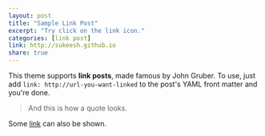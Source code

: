 ```yaml
---
layout: post
title: "Sample Link Post"
excerpt: "Try click on the link icon."
categories: [link post]
link: http://sukeesh.github.io
share: true
---
```


This theme supports **link posts**, made famous by John Gruber. To use, just add `link: http://url-you-want-linked` to the post's YAML front matter and you're done.

> And this is how a quote looks.

Some [link](http://sukeesh.github.io) can also be shown.
